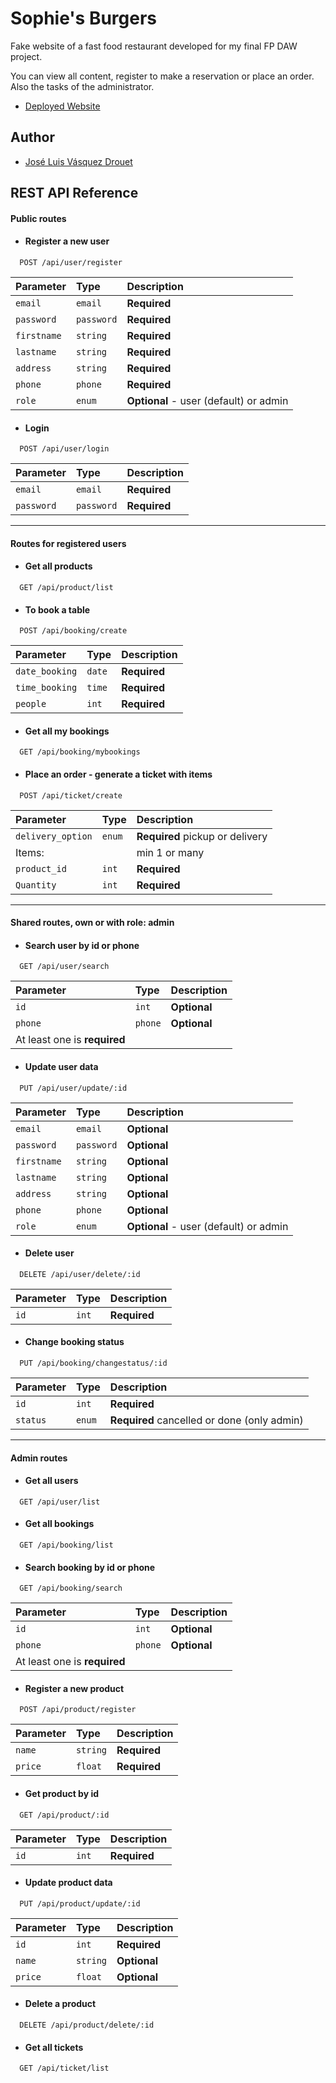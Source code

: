 
# Sophie's Burgers

Fake website of a fast food restaurant developed for my final FP DAW project.

You can view all content, register to make a reservation or place an order. Also the tasks of the administrator.
- [Deployed Website](https://sophies-burgers.vercel.app)
## Author

- [José Luis Vásquez Drouet](https://www.github.com/vdjoseluis)


## REST API Reference

#### Public routes
- #### Register a new user

```http
  POST /api/user/register
```

| Parameter | Type     | Description                |
| :-------- | :------- | :------------------------- |
| `email` | `email` | **Required** |
| `password` | `password` | **Required** |
| `firstname` | `string` | **Required** |
| `lastname` | `string` | **Required** |
| `address` | `string` | **Required** |
| `phone` | `phone` | **Required** |
| `role` | `enum` | **Optional** - user (default) or admin|


- #### Login

```http
  POST /api/user/login
```

| Parameter | Type     | Description                       |
| :-------- | :------- | :-------------------------------- |
| `email` | `email` | **Required** |
| `password` | `password` | **Required** |

------------------------------------------------------------------------------
#### Routes for registered users

- #### Get all products
```http
  GET /api/product/list
```

- #### To book a table
```http
  POST /api/booking/create
```

| Parameter | Type     | Description                       |
| :-------- | :------- | :-------------------------------- |
| `date_booking` | `date` | **Required** |
| `time_booking` | `time` | **Required** |
| `people` | `int` | **Required** |


- #### Get all my bookings
```http
  GET /api/booking/mybookings
```

- #### Place an order - generate a ticket with items
```http
  POST /api/ticket/create
```

| Parameter | Type     | Description                       |
| :-------- | :------- | :-------------------------------- |
| `delivery_option` | `enum` | **Required** pickup or delivery |
| Items: | | min 1 or many |
| `product_id` | `int` | **Required** |
| `Quantity` | `int` | **Required** |


---------------------------------------------------------------------------------

#### Shared routes, own or with role: admin

- #### Search user by id or phone
```http
  GET /api/user/search
```

| Parameter | Type     | Description                |
| :-------- | :------- | :------------------------- |
| `id` | `int` | **Optional** |
| `phone` | `phone` | **Optional** |
| At least one is **required** |


- #### Update user data
```http
  PUT /api/user/update/:id
```

| Parameter | Type     | Description                |
| :-------- | :------- | :------------------------- |
| `email` | `email` | **Optional** |
| `password` | `password` | **Optional** |
| `firstname` | `string` | **Optional** |
| `lastname` | `string` | **Optional** |
| `address` | `string` | **Optional** |
| `phone` | `phone` | **Optional** |
| `role` | `enum` | **Optional** - user (default) or admin|

- #### Delete user
```http
  DELETE /api/user/delete/:id
```

| Parameter | Type     | Description                |
| :-------- | :------- | :------------------------- |
| `id` | `int` | **Required** |


- #### Change booking status
```http
  PUT /api/booking/changestatus/:id
```

| Parameter | Type     | Description                |
| :-------- | :------- | :------------------------- |
| `id` | `int` | **Required** |
| `status` | `enum` | **Required** cancelled or done (only admin) |


-----------------------------------------------------------------------
#### Admin routes
- #### Get all users
```http
  GET /api/user/list
```


- #### Get all bookings
```http
  GET /api/booking/list
```


- #### Search booking by id or phone
```http
  GET /api/booking/search
```

| Parameter | Type     | Description                |
| :-------- | :------- | :------------------------- |
| `id` | `int` | **Optional** |
| `phone` | `phone` | **Optional** |
| At least one is **required** |


- #### Register a new product
```http
  POST /api/product/register
```

| Parameter | Type     | Description                |
| :-------- | :------- | :------------------------- |
| `name` | `string` | **Required** |
| `price` | `float` | **Required** |


- #### Get product by id
```http
  GET /api/product/:id
```

| Parameter | Type     | Description                |
| :-------- | :------- | :------------------------- |
| `id` | `int` | **Required** |

- #### Update product data
```http
  PUT /api/product/update/:id
```

| Parameter | Type     | Description                |
| :-------- | :------- | :------------------------- |
| `id` | `int` | **Required** |
| `name` | `string` | **Optional** |
| `price` | `float` | **Optional** |

- #### Delete a product
```http
  DELETE /api/product/delete/:id
```

- #### Get all tickets
```http
  GET /api/ticket/list
```
